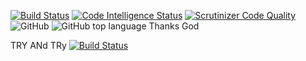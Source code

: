 [![Build Status](https://scrutinizer-ci.com/g/samirrana1011/phpunit/badges/build.png?b=master)](https://scrutinizer-ci.com/g/samirrana1011/phpunit/build-status/master)
[![Code Intelligence Status](https://scrutinizer-ci.com/g/samirrana1011/phpunit/badges/code-intelligence.svg?b=master)](https://scrutinizer-ci.com/code-intelligence)
[![Scrutinizer Code Quality](https://scrutinizer-ci.com/g/samirrana1011/phpunit/badges/quality-score.png?b=master)](https://scrutinizer-ci.com/g/samirrana1011/phpunit/?branch=master)
![GitHub](https://img.shields.io/github/license/samirrana1011/phpunit.svg)
![GitHub top language](https://img.shields.io/github/languages/top/samirrana1011/phpunit.svg)
Thanks God




TRY ANd TRy
[![Build Status](https://travis-ci.org/samirrana1011/phpunit.svg?branch=master)](https://travis-ci.org/samirrana1011/phpunit)
